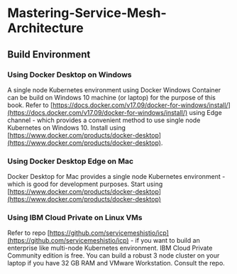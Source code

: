 # Mastering-Service-Mesh-Architecture

## Build Environment

### Using Docker Desktop on Windows

A single node Kubernetes environment using Docker Windows Container can be build on Windows 10 machine (or laptop) for the purpose of this book. Refer to [https://docs.docker.com/v17.09/docker-for-windows/install/](https://docs.docker.com/v17.09/docker-for-windows/install/) using Edge channel - which provides a convenient method to use single node Kubernetes on Windows 10. Install using [https://www.docker.com/products/docker-desktop](https://www.docker.com/products/docker-desktop).

### Using Docker Desktop Edge on Mac

Docker Desktop for Mac provides a single node Kubernetes environment - which is good for development purposes. Start using [https://www.docker.com/products/docker-desktop](https://www.docker.com/products/docker-desktop)

### Using IBM Cloud Private on Linux VMs

Refer to repo [https://github.com/servicemeshistio/icp](https://github.com/servicemeshistio/icp) - if you want to build an enterprise like multi-node Kubernetes environment. IBM Cloud Private Community edition is free. You can build a robust 3 node cluster on your laptop if you have 32 GB RAM and VMware Workstation. Consult the repo.
